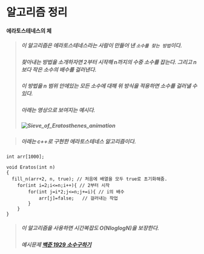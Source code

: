 # 알고리즘 정리

#### 에라토스테네스의 체
> ##### 이 알고리즘은 에라토스테네스라는 사람이 만들어 낸 `소수를 찾는 방법`이다.
> ##### 찾아내는 방법을 소개하자면 2부터 시작해 n까지의 수중 소수를 잡는다. 그리고 n보다 작은 소수의 배수를 걸러낸다.
> ##### 이 방법을 n 범위 안에있는 모든 소수에 대해 위 방식을 적용하면 소수를 걸러낼 수 있다.
> ##### 아래는 영상으로 보여지는 예시다.
> ##### ![Sieve_of_Eratosthenes_animation](https://user-images.githubusercontent.com/80656788/187200047-1608378c-1d76-4d96-928d-21ebdffeae2c.gif)

> ##### 아래는 c++로 구현한 에라토스테네스 알고리즘이다.
```
int arr[1000];

void Eratos(int n)
{
  fill_n(arr+2, n, true); // 처음에 배열을 모두 true로 초기화해줌.
    for(int i=2;i<=n;i++){ // 2부터 시작
        for(int j=i*2;j<=n;j+=i){ // i의 배수
            arr[j]=false;   // 걸러내는 작업
        }
    }
}
```
> ##### 이 알고리즘을 사용하면 시간복잡도 O(NloglogN)을 보장한다.
> ##### 예시문제 [백준 1929 소수구하기](https://www.acmicpc.net/problem/1929)
